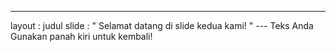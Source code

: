 ---
 layout : judul slide
 : " Selamat datang di slide kedua kami! " 
--- Teks Anda Gunakan panah kiri untuk kembali!
